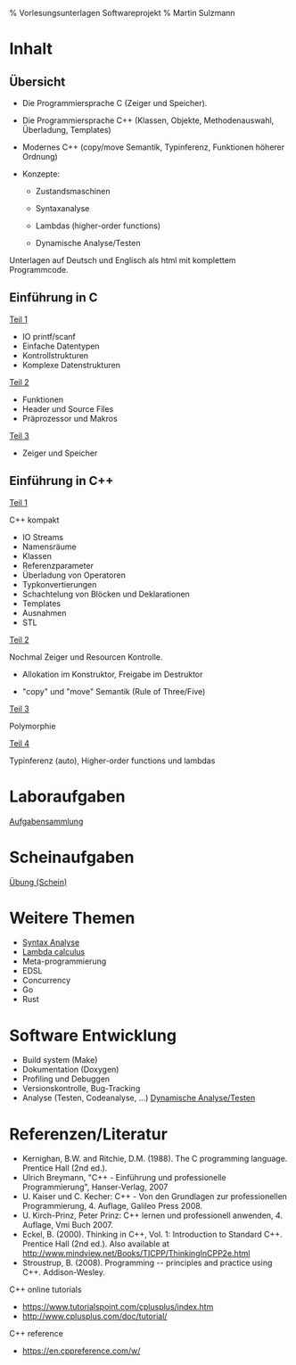 % Vorlesungsunterlagen Softwareprojekt
% Martin Sulzmann

# Inhalt

## Übersicht

* Die Programmiersprache C (Zeiger und Speicher).

* Die Programmiersprache C++ (Klassen, Objekte, Methodenauswahl, Überladung, Templates)

* Modernes C++ (copy/move Semantik, Typinferenz, Funktionen höherer Ordnung)

* Konzepte:

    * Zustandsmaschinen

    * Syntaxanalyse

    * Lambdas (higher-order functions)

    * Dynamische Analyse/Testen


Unterlagen auf Deutsch und Englisch als html mit komplettem Programmcode.

## Einführung in C

[Teil 1](./lec-c1.html)

* IO printf/scanf
* Einfache Datentypen
* Kontrollstrukturen
* Komplexe Datenstrukturen

[Teil 2](./lec-c2.html)

* Funktionen
* Header und Source Files
* Präprozessor und Makros

[Teil 3](./lec-c3.html)

* Zeiger und Speicher

## Einführung in C++


[Teil 1](./lec-cpp1.html)

C++ kompakt

* IO Streams
* Namensräume
* Klassen
* Referenzparameter
* Überladung von Operatoren
* Typkonvertierungen
* Schachtelung von Blöcken und Deklarationen
* Templates
* Ausnahmen
* STL

[Teil 2](./lec-cpp2.html)

Nochmal Zeiger und Resourcen Kontrolle.

* Allokation im Konstruktor, Freigabe im Destruktor

* "copy" und "move" Semantik (Rule of Three/Five)

[Teil 3](./lec-cpp3.html)

Polymorphie

[Teil 4](./lec-cpp4.html)

Typinferenz (auto), Higher-order functions und lambdas

# Laboraufgaben

[Aufgabensammlung](./labor.html)

# Scheinaufgaben


[Übung (Schein)](./schein.html)

# Weitere Themen

* [Syntax Analyse](./syntax.html)
* [Lambda calculus](./lambda.html)
* Meta-programmierung
* EDSL
* Concurrency
* Go
* Rust


# Software Entwicklung


* Build system (Make)
* Dokumentation (Doxygen)
* Profiling und Debuggen
* Versionskontrolle, Bug-Tracking
* Analyse (Testen, Codeanalyse, ...)
  [Dynamische Analyse/Testen](./lec-dynamische-analyse.html)


# Referenzen/Literatur

* Kernighan, B.W. and Ritchie, D.M. (1988). The C programming language. Prentice Hall (2nd ed.).
* Ulrich Breymann, "C++ - Einführung und professionelle Programmierung", Hanser-Verlag, 2007
* U. Kaiser und C. Kecher: C++ - Von den Grundlagen zur professionellen Programmierung, 4. Auflage, Galileo Press 2008.
* U. Kirch-Prinz, Peter Prinz: C++ lernen und professionell anwenden, 4. Auflage, Vmi Buch 2007.
* Eckel, B. (2000). Thinking in C++, Vol. 1: Introduction to Standard C++. Prentice Hall (2nd ed.). Also available at http://www.mindview.net/Books/TICPP/ThinkingInCPP2e.html
* Stroustrup, B. (2008). Programming -- principles and practice using C++. Addison-Wesley.

C++ online tutorials

* https://www.tutorialspoint.com/cplusplus/index.htm
* http://www.cplusplus.com/doc/tutorial/

C++ reference

* https://en.cppreference.com/w/


